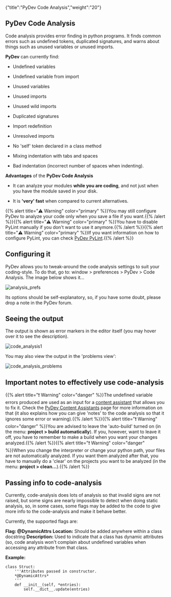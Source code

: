 {"title":"PyDev Code Analysis","weight":"20"}

## PyDev Code Analysis

Code analysis provides error finding in python programs. It finds common errors such as undefined tokens, duplicated signatures, and warns about things such as unused variables or unused imports.

**PyDev** can currently find:

* Undefined variables

* Undefined variable from import

* Unused variables

* Unused imports

* Unused wild imports

* Duplicated signatures

* Import redefinition

* Unresolved imports

* No 'self' token declared in a class method

* Mixing indentation with tabs and spaces

* Bad indentation (incorrect number of spaces when indenting).

**Advantages** of the **PyDev Code Analysis**

* It can analyze your modules **while you are coding**, and not just when you have the module saved in your disk.

* It is **'very' fast** when compared to current alternatives.

{{% alert title="⚠️ Warning" color="primary" %}}You may still configure PyDev to analyze your code only when you save a file if you want.{{% /alert %}}{{% alert title="⚠️ Warning" color="primary" %}}You have to disable PyLint manually if you don't want to use it anymore.{{% /alert %}}{{% alert title="⚠️ Warning" color="primary" %}}If you want information on how to configure PyLint, you can check [PyDev PyLint](/docs/appc/Axway_Appcelerator_Studio/Axway_Appcelerator_Studio_Guide/Web_Development/Python_Development/PyDev_Features/PyDev_PyLint/).{{% /alert %}}

## Configuring it

PyDev allows you to tweak-around the code analysis settings to suit your coding-style. To do that, go to: window > preferences > PyDev > Code Analysis. The image below shows it...

![analysis_prefs](/Images/appc/pydev.org/images/codeanalysis/analysis_prefs.png)

Its options should be self-explanatory, so, if you have some doubt, please drop a note in the PyDev forum.

## Seeing the output

The output is shown as error markers in the editor itself (you may hover over it to see the description).

![code_analysis1](/Images/appc/pydev.org/images/codeanalysis/code_analysis1.png)

You may also view the output in the 'problems view':

![code_analysis_problems](/Images/appc/pydev.org/images/codeanalysis/code_analysis_problems.png)

## Important notes to effectively use code-analysis

{{% alert title="❗️ Warning" color="danger" %}}The undefined variable errors produced are used as an input for a [content assistant](/docs/appc/Axway_Appcelerator_Studio/Axway_Appcelerator_Studio_Guide/Web_Development/Python_Development/PyDev_Features/PyDev_Content_Assistants/) that allows you to fix it. Check the [PyDev Content Assistants](/docs/appc/Axway_Appcelerator_Studio/Axway_Appcelerator_Studio_Guide/Web_Development/Python_Development/PyDev_Features/PyDev_Content_Assistants/) page for more information on that (it also explains how you can give 'notes' to the code analysis so that it ignores some error or warning).{{% /alert %}}{{% alert title="❗️ Warning" color="danger" %}}You are advised to leave the 'auto-build' turned on (in the menu: **project > build automatically**). If you, however, want to leave it off, you have to remember to make a build when you want your changes analyzed.{{% /alert %}}{{% alert title="❗️ Warning" color="danger" %}}When you change the interpreter or change your python path, your files are not automatically analyzed. If you want them analyzed after that, you have to manually do a 'clear' on the projects you want to be analyzed (in the menu: **project > clean...**).{{% /alert %}}

## Passing info to code-analysis

Currently, code-analysis does lots of analysis so that invalid signs are not raised, but some signs are nearly impossible to detect when doing static analysis, so, in some cases, some flags may be added to the code to give more info to the code-analysis and make it behave better.

Currently, the supported flags are:

**Flag: @DynamicAttrs**
**Location:** Should be added anywhere within a class docstring
**Description:** Used to indicate that a class has dynamic attributes (so, code analysis won't complain about undefined variables when accessing any attribute from that class.

**Example:**

```
class Struct:
    '''Attributes passed in constructor.
    *@DynamicAttrs*
    '''
    def __init__(self, *entries):
        self.__dict__.update(entries)
```
